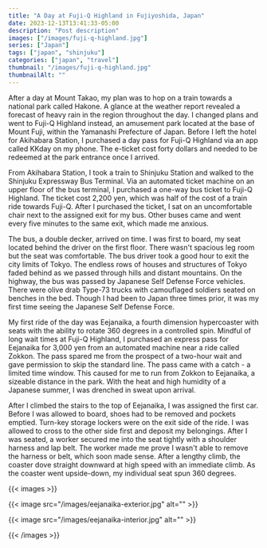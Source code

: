 ```yaml
---
title: "A Day at Fuji-Q Highland in Fujiyoshida, Japan"
date: 2023-12-13T13:41:33-05:00
description: "Post description"
images: ["/images/fuji-q-highland.jpg"]
series: ["Japan"]
tags: ["japan", "shinjuku"]
categories: ["japan", "travel"]
thumbnail: "/images/fuji-q-highland.jpg"
thumbnailAlt: ""
---
```


After a day at Mount Takao, my plan was to hop on a train towards a national park called Hakone. A glance at the weather report revealed a forecast of heavy rain in the region throughout the day. I changed plans and went to Fuji-Q Highland instead, an amusement park located at the base of Mount Fuji, within the Yamanashi Prefecture of Japan. Before I left the hotel for Akihabara Station, I purchased a day pass for Fuji-Q Highland via an app called KKday on my phone. The e-ticket cost forty dollars and needed to be redeemed at the park entrance once I arrived.

From Akihabara Station, I took a train to Shinjuku Station and walked to the Shinjuku Expressway Bus Terminal. Via an automated ticket machine on an upper floor of the bus terminal, I purchased a one-way bus ticket to Fuji-Q Highland. The ticket cost 2,200 yen, which was half of the cost of a train ride towards Fuji-Q. After I purchased the ticket, I sat on an uncomfortable chair next to the assigned exit for my bus. Other buses came and went every five minutes to the same exit, which made me anxious.

The bus, a double decker, arrived on time. I was first to board, my seat located behind the driver on the first floor. There wasn't spacious leg room but the seat was comfortable. The bus driver took a good hour to exit the city limits of Tokyo. The endless rows of houses and structures of Tokyo faded behind as we passed through hills and distant mountains. On the highway, the bus was passed by Japanese Self Defense Force vehicles. There were olive drab Type-73 trucks with camouflaged soldiers seated on benches in the bed. Though I had been to Japan three times prior, it was my first time seeing the Japanese Self Defense Force.

My first ride of the day was Eejanaika, a fourth dimension hypercoaster with seats with the ability to rotate 360 degrees in a controlled spin. Mindful of long wait times at Fuji-Q Highland, I purchased an express pass for Eejanaika for 3,000 yen from an automated machine near a ride called Zokkon. The pass spared me from the prospect of a two-hour wait and gave permission to skip the standard line. The pass came with a catch - a limited time window. This caused for me to run from Zokkon to Eejanaika, a sizeable distance in the park. With the heat and high humidity of a Japanese summer, I was drenched in sweat upon arrival.

After I climbed the stairs to the top of Eejanaika, I was assigned the first car. Before I was allowed to board, shoes had to be removed and pockets emptied. Turn-key storage lockers were on the exit side of the ride. I was allowed to cross to the other side first and deposit my belongings. After I was seated, a worker secured me into the seat tightly with a shoulder harness and lap belt. The worker made me prove I wasn't able to remove the harness or belt, which soon made sense. After a lengthy climb, the coaster dove straight downward at high speed with an immediate climb. As the coaster went upside-down, my individual seat spun 360 degrees.

{{< images >}}

{{< image src="/images/eejanaika-exterior.jpg" alt="" >}}

{{< image src="/images/eejanaika-interior.jpg" alt="" >}}

{{< /images >}}

<!-- Paniclock ride -->
